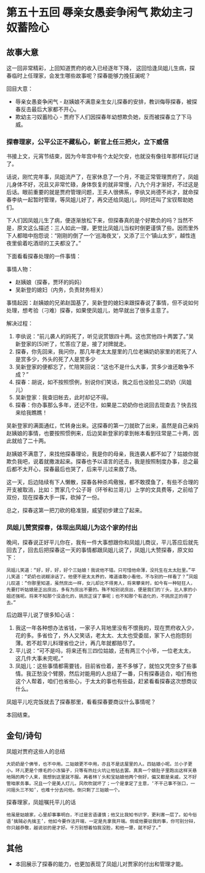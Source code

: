 # 第五十五回 辱亲女愚妾争闲气 欺幼主刁奴蓄险心

## 故事大意

这一回非常精彩，上回知道贾府的收入已经逐年下降， 这回恰逢凤姐儿生病，探春临时上任理家，会发生哪些故事呢？探春能够力挽狂澜呢？

回目大意：

* 辱亲女愚妾争闲气 - 赵姨娘不满意亲生女儿探春的安排，教训侮辱探春，被探春反击最后大家都不开心。
* 欺幼主刁奴蓄险心 - 贾府下人们因探春年幼想欺负她，反而被探春立了下马威。

### 探春理家，公平公正不藏私心，新官上任三把火，立下威信

书接上文，元宵节结束，因为今年宫中有个太妃欠安，也就没有像往年那样玩灯谜了。

话说，刚忙完年事，凤姐流产了，在家休息了一个月，不能正常管理贾府了，凤姐儿身体不好，况且又非常忙碌，身体恢复的就非常慢，八九个月才渐好，不过这是后话。眼前重要的就是贾府管理问题，王夫人很佛系，李纨又尚德不尚才，就命探春李纨一起暂时管理，等凤姐儿好了，再交还给凤姐儿，同时还叫了宝钗帮助她们。

下人们因凤姐儿生了病，便逐渐放松下来，但探春真的是个好欺负的吗？当然不是，原文这么描述：三人如此一理，更觉比凤姐儿当权时倒更谨慎了些。因而里外下人都暗中抱怨说：“刚刚的倒了一个‘巡海夜叉’，又添了三个‘镇山太岁’，越性连夜里偷着吃酒顽的工夫都没了。”

下面看看探春处理的一件事情：

事情人物：

* 赵姨娘（探春，贾环的妈妈）
* 吴新登的媳妇（内务，负责财务相关）

事情起因：赵姨娘的兄弟赵国基了，吴新登的媳妇来跟探春说了事情，但不说如何处理，想考验（刁难）探春，如果使凤姐儿，她早就出了很多主意了。

解决过程：

1. 李纨说：“前儿袭人的妈死了，听见说赏银四十两。这也赏他四十两罢了。”吴新登家的[5]听了，忙答应了是，接了对牌就走。
2. 探春，你先回来，我问你，那几年老太太屋里的几位老姨奶奶家里的若死了人是赏多少，外头的死了人是赏多少
3. 吴新登家的便都忘了，忙陪笑回说：“这也不是什么大事，赏多少谁还敢争不成？”
4. 探春：胡说，如不按照惯例，别说你们笑话，我之后也没脸见二奶奶（凤姐儿）
5. 吴新登家：我查旧帐去，此时却记不得。
6. 探春：你办事那么多年，还记不住，如果是二奶奶你也说回去现查去？快去找来给我瞧瞧！

吴新登家的满面通红，忙转身出来。这探春的第一刀就砍了出来，虽然是自己亲妈赵姨娘的事情，也要按照惯例来，后边吴新登家的拿到帐本看到往常是二十两，因此就给了二十两。

赵姨娘不满意了，来找他探春理论，我是你的母亲，我连袭人都不如了？姑娘你就欺负我吧，说着就撒泼起来。探春也予以语言的还击，我是按照制度办事，总之最后都不太开心，探春最后也哭了，后来平儿过来救了场。

这一天，后边陆续有下人懒散，探春各种杀鸡儆猴，都不敢摸鱼了，有些不合理的开支被取消，比如：贾家几个公子哥（环爷和兰哥儿）上学的文具费等，之前给了双份，现在探春大手一挥，砍掉了一份。

总之，探春这第一把刀砍的稳准狠，威望初步建立了起来。

### 凤姐儿赞赏探春，体现出凤姐儿为这个家的付出

晚间，探春说正好平儿你在，我有一件大事想跟你和凤姐儿商议，平儿答应后就先回去了，回去后把探春这一天的事情都跟凤姐儿说了，凤姐儿大赞探春，原文如下：

```shell
凤姐儿笑道：“好，好，好，好个三姑娘！我说他不错。只可惜他命薄，没托生在太太肚里。”平儿笑道：“奶奶也说糊涂话了。他便不是太太养的，难道谁敢小看他，不与别的一样看了？”凤姐儿叹道：“你那里知道，虽然庶出一样，女儿却比不得男人，将来攀亲时，如今有一种轻狂人，先要打听姑娘是正出庶出，多有为庶出不要的。殊不知别说庶出，便是我们的丫头，比人家的小姐还强呢。将来不知那个没造化的，挑庶正误了事呢；也不知那个有造化的，不挑庶正的得了去。”
```

后边跟平儿说了很多知心话：

1. 我这一年各种想办法省钱，一家子人背地里没有不恨我的，现在贾府收入少，花的多。多省俭了，外人又笑话，老太太、太太也受委屈，家下人也抱怨刻薄。若不趁早儿料理省俭之计，再几年就都赔尽了。
2. 平儿说：“可不是吗，将来还有三四位姑娘，还有两三个小爷，一位老太太，这几件大事未完呢。”
3. 凤姐儿：这些事情都需要钱，目前省俭着，差不多够了，就怕又凭空多了些事情。我正愁没个臂膀，然后对能用的人总结了一番，只有探春适合，咱们有他这个人帮着，咱们也省些心，于太太的事也有些益，赶紧看看探春这次想商议什么。

凤姐平儿吃完饭就去了探春那里，看看探春要商议什么事情呢？

本回结束。

## 金句/诗句

凤姐对贾府这些人的总结

```shell
大奶奶是个佛爷，也不中用。二姑娘更不中用，亦且不是这屋里的人。四姑娘小呢。兰小子更小。环儿更是个燎毛的小冻猫子，只等有热灶火坑让他钻去罢。真真一个娘肚子里跑出这样天悬地隔的两个人来，我想到这里就不服。再者林丫头和宝姑娘他两个倒好，偏又都是亲戚，又不好管咱家务事。况且一个是美人灯儿，风吹吹就坏了；一个是拿定了主意，‘不干己事不张口，一问摇头三不知’，也难十分去问他。倒只剩了三姑娘一个。
```

探春理家，凤姐嘱托平儿的话

```shell
他虽是姑娘家，心里却事事明白，不过是言语谨慎；他又比我知书识字，更利害一层了。如今俗语‘擒贼必先擒王’，他如今要作法开端，一定是先拿我开端。倘或他要驳我的事，你可别分辩，你只越恭敬，越说驳的是才好。千万别想着怕我没脸，和他一犟，就不好了。”
```

## 其他

* 本回展示了探春的能力，也更加表现了凤姐儿对贾家的付出和管理才能。
